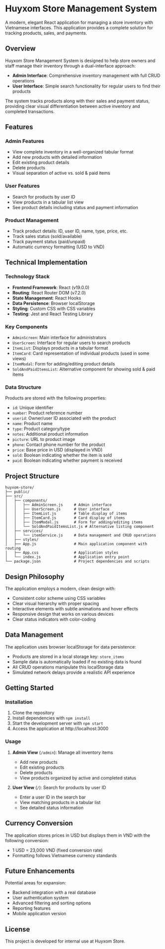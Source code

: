 # Huyxom Store Management System

A modern, elegant React application for managing a store inventory with Vietnamese interfaces. This application provides a complete solution for tracking products, sales, and payments.

## Overview

Huyxom Store Management System is designed to help store owners and staff manage their inventory through a dual-interface approach:

- **Admin Interface**: Comprehensive inventory management with full CRUD operations
- **User Interface**: Simple search functionality for regular users to find their products

The system tracks products along with their sales and payment status, providing clear visual differentiation between active inventory and completed transactions.

## Features

### Admin Features
- View complete inventory in a well-organized tabular format
- Add new products with detailed information
- Edit existing product details
- Delete products
- Visual separation of active vs. sold & paid items

### User Features
- Search for products by user ID
- View products in a tabular list view
- See product details including status and payment information

### Product Management
- Track product details: ID, user ID, name, type, price, etc.
- Track sales status (sold/available)
- Track payment status (paid/unpaid)
- Automatic currency formatting (USD to VND)

## Technical Implementation

### Technology Stack
- **Frontend Framework**: React (v19.0.0)
- **Routing**: React Router DOM (v7.2.0)
- **State Management**: React Hooks
- **Data Persistence**: Browser localStorage
- **Styling**: Custom CSS with CSS variables
- **Testing**: Jest and React Testing Library

### Key Components
- `AdminScreen`: Main interface for administrators
- `UserScreen`: Interface for regular users to search products
- `ItemList`: Displays products in a tabular format
- `ItemCard`: Card representation of individual products (used in some views)
- `ItemModal`: Form for adding/editing product details
- `SoldAndPaidItemsList`: Alternative component for showing sold & paid items

### Data Structure
Products are stored with the following properties:
- `id`: Unique identifier
- `number`: Product reference number
- `userid`: Owner/user ID associated with the product
- `name`: Product name
- `type`: Product category/type
- `notes`: Additional product information
- `picture`: URL to product image
- `phone`: Contact phone number for the product
- `price`: Base price in USD (displayed in VND)
- `sold`: Boolean indicating whether the item is sold
- `paid`: Boolean indicating whether payment is received

## Project Structure

```
huyxom-store/
├── public/
├── src/
│   ├── components/
│   │   ├── AdminScreen.js     # Admin interface
│   │   ├── UserScreen.js      # User interface
│   │   ├── ItemList.js        # Table display of items
│   │   ├── ItemCard.js        # Card display of items
│   │   ├── ItemModal.js       # Form for adding/editing items
│   │   └── SoldAndPaidItemsList.js # Alternative listing component
│   ├── services/
│   │   └── itemService.js     # Data management and CRUD operations
│   ├── styles/
│   ├── App.js                 # Main application component with routing
│   ├── App.css                # Application styles
│   └── index.js               # Application entry point
└── package.json               # Project dependencies and scripts
```

## Design Philosophy

The application employs a modern, clean design with:
- Consistent color scheme using CSS variables
- Clear visual hierarchy with proper spacing
- Interactive elements with subtle animations and hover effects
- Responsive design that works on various devices
- Clear status indicators with color-coding

## Data Management

The application uses browser localStorage for data persistence:
- Products are stored in a local storage key: `store_items`
- Sample data is automatically loaded if no existing data is found
- All CRUD operations manipulate this localStorage data
- Simulated network delays provide a realistic API experience

## Getting Started

### Installation
1. Clone the repository
2. Install dependencies with `npm install`
3. Start the development server with `npm start`
4. Access the application at http://localhost:3000

### Usage
1. **Admin View** (`/admin`): Manage all inventory items
   - Add new products
   - Edit existing products
   - Delete products
   - View products organized by active and completed status

2. **User View** (`/`): Search for products by user ID
   - Enter a user ID in the search bar
   - View matching products in a tabular list
   - See detailed status information

## Currency Conversion

The application stores prices in USD but displays them in VND with the following conversion:
- 1 USD = 23,000 VND (fixed conversion rate)
- Formatting follows Vietnamese currency standards

## Future Enhancements

Potential areas for expansion:
- Backend integration with a real database
- User authentication system
- Advanced filtering and sorting options
- Reporting features
- Mobile application version

## License

This project is developed for internal use at Huyxom Store.
